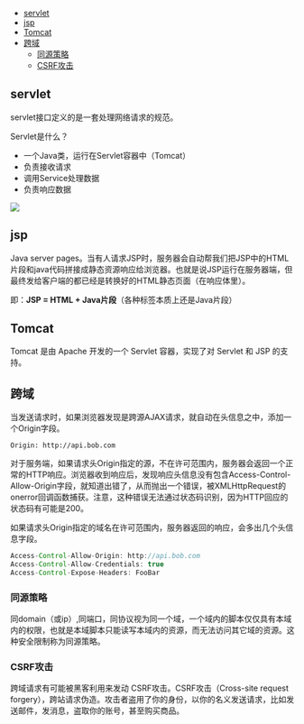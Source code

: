 <!-- START doctoc generated TOC please keep comment here to allow auto update -->
<!-- DON'T EDIT THIS SECTION, INSTEAD RE-RUN doctoc TO UPDATE -->


- [servlet](#servlet)
- [jsp](#jsp)
- [Tomcat](#tomcat)
- [跨域](#%E8%B7%A8%E5%9F%9F)
  - [同源策略](#%E5%90%8C%E6%BA%90%E7%AD%96%E7%95%A5)
  - [CSRF攻击](#csrf%E6%94%BB%E5%87%BB)

<!-- END doctoc generated TOC please keep comment here to allow auto update -->

## servlet

servlet接口定义的是一套处理网络请求的规范。

Servlet是什么？

- 一个Java类，运行在Servlet容器中（Tomcat）
- 负责接收请求
- 调用Service处理数据
- 负责响应数据

![](https://imgconvert.csdnimg.cn/aHR0cHM6Ly9pbWFnZXMyMDE1LmNuYmxvZ3MuY29tL2Jsb2cvODc0NzEwLzIwMTcwMi84NzQ3MTAtMjAxNzAyMTQyMDQ2MzI4OTQtMTc4NjcyOTY5My5wbmc?x-oss-process=image/format,png)



## jsp

Java server pages。当有人请求JSP时，服务器会自动帮我们把JSP中的HTML片段和java代码拼接成静态资源响应给浏览器。也就是说JSP运行在服务器端，但最终发给客户端的都已经是转换好的HTML静态页面（在响应体里）。

即：**JSP = HTML + Java片段**（各种标签本质上还是Java片段）



## Tomcat

Tomcat 是由 Apache 开发的一个 Servlet 容器，实现了对 Servlet 和 JSP 的支持。



## 跨域

当发送请求时，如果浏览器发现是跨源AJAX请求，就自动在头信息之中，添加一个Origin字段。

`Origin: http://api.bob.com`

对于服务端，如果请求头Origin指定的源，不在许可范围内，服务器会返回一个正常的HTTP响应。浏览器收到响应后，发现响应头信息没有包含Access-Control-Allow-Origin字段，就知道出错了，从而抛出一个错误，被XMLHttpRequest的onerror回调函数捕获。注意，这种错误无法通过状态码识别，因为HTTP回应的状态码有可能是200。

如果请求头Origin指定的域名在许可范围内，服务器返回的响应，会多出几个头信息字段。

```java
Access-Control-Allow-Origin: http://api.bob.com
Access-Control-Allow-Credentials: true
Access-Control-Expose-Headers: FooBar
```

### 同源策略

同domain（或ip）,同端口，同协议视为同一个域，一个域内的脚本仅仅具有本域内的权限，也就是本域脚本只能读写本域内的资源，而无法访问其它域的资源。这种安全限制称为同源策略。 

### CSRF攻击

跨域请求有可能被黑客利用来发动 CSRF攻击。CSRF攻击（Cross-site request forgery），跨站请求伪造。攻击者盗用了你的身份，以你的名义发送请求，比如发送邮件，发消息，盗取你的账号，甚至购买商品。

